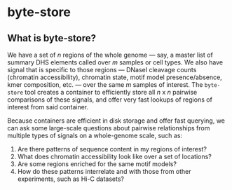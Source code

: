# byte-store

## What is byte-store?

We have a set of *n* regions of the whole genome — say, a master list of summary DHS elements called over *m* samples or cell types. We also have signal that is specific to those regions — DNaseI cleavage counts (chromatin accessibility), chromatin state, motif model presence/absence, kmer composition, etc. — over the same *m* samples of interest. The ``byte-store`` tool creates a container to efficiently store all *n* x *n* pairwise comparisons of these signals, and offer very fast lookups of regions of interest from said container.

Because containers are efficient in disk storage and offer fast querying, we can ask some large-scale questions about pairwise relationships from multiple types of signals on a whole-genome scale, such as:

  1. Are there patterns of sequence content in my regions of interest? 
  2. What does chromatin accessibility look like over a set of locations? 
  3. Are some regions enriched for the same motif models?
  4. How do these patterns interrelate and with those from other experiments, such as Hi-C datasets? 